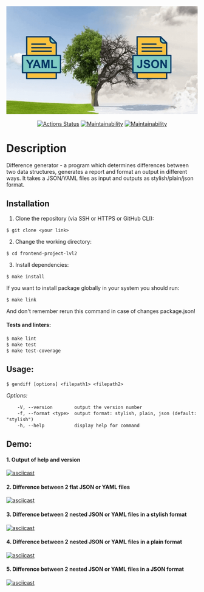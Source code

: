 <div align="center">
  <img src="assets/banner.png" alt="JSON and YAML data formats">
</div>


<p align="center">
  <a href="https://github.com/evgeniyworkbel/frontend-project-lvl2/actions"><img alt="Actions Status" src="https://github.com/evgeniyworkbel/frontend-project-lvl2/workflows/hexlet-check/badge.svg"></a>
  <a href="https://codeclimate.com/github/evgeniyworkbel/frontend-project-lvl2/maintainability"><img alt="Maintainability" src="https://api.codeclimate.com/v1/badges/f72446949e592e8ca39c/maintainability"></a>
  <a href="https://codeclimate.com/github/evgeniyworkbel/frontend-project-lvl2/test_coverage"><img alt="Maintainability" src="https://api.codeclimate.com/v1/badges/f72446949e592e8ca39c/test_coverage"></a>
</p>

# Description

Difference generator - a program which determines differences between two data structures, generates a report and format an output in different ways. It takes a JSON/YAML files as input and outputs as stylish/plain/json format.

## Installation

1. Clone the repository (via SSH or HTTPS or GitHub CLI):
```
$ git clone <your link> 
```

2. Change the working directory:
```
$ cd frontend-project-lvl2
```

3. Install dependencies:
```
$ make install
```

If you want to install package globally in your system you should run:
```
$ make link
```
And don't remember rerun this command in case of changes package.json!


#### Tests and linters:
```
$ make lint
$ make test
$ make test-coverage
```

## Usage:
```
$ gendiff [options] <filepath1> <filepath2>
```
_Options:_
```
    -V, --version        output the version number
    -f, --format <type>  output format: stylish, plain, json (default: "stylish")
    -h, --help           display help for command
```
## Demo:
#### 1. Output of help and version
[![asciicast](https://asciinema.org/a/wl1NSwCQms6RwrEJV4txxkYuI.svg)](https://asciinema.org/a/wl1NSwCQms6RwrEJV4txxkYuI)

#### 2. Difference between 2 flat JSON or YAML files
[![asciicast](https://asciinema.org/a/FNVtmp6H8iQRXIOdMKhnM7mr9.svg)](https://asciinema.org/a/FNVtmp6H8iQRXIOdMKhnM7mr9)

#### 3. Difference between 2 nested JSON or YAML files in a stylish format
[![asciicast](https://asciinema.org/a/P9dKhxoPS4jXXTOxXy8YRKR5P.svg)](https://asciinema.org/a/P9dKhxoPS4jXXTOxXy8YRKR5P)

#### 4. Difference between 2 nested JSON or YAML files in a plain format
[![asciicast](https://asciinema.org/a/285HG9AH0LcRGYB2TOzJwysL2.svg)](https://asciinema.org/a/285HG9AH0LcRGYB2TOzJwysL2)

#### 5. Difference between 2 nested JSON or YAML files in a JSON format
[![asciicast](https://asciinema.org/a/6ILMlTwenQ5NL35c5LL2NGnev.svg)](https://asciinema.org/a/6ILMlTwenQ5NL35c5LL2NGnev)
